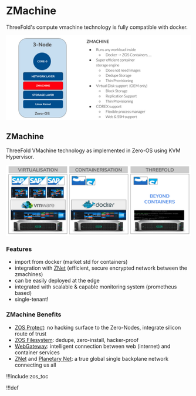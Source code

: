 # ZMachine

ThreeFold's compute vmachine technology is fully compatible with docker.

![](img/zmachine_overview.jpg)

## ZMachine

ThreeFold VMachine technology as implemented in Zero-OS using KVM Hypervisor.

![](img/container_native.jpg)

### Features

*   import from docker (market std for containers)
*   integration with [ZNet](znet) (efficient, secure encrypted network between the zmachines)
*   can be easily deployed at the edge
*   integrated with scalable & capable monitoring system (prometheus based)
*   single-tenant!

### ZMachine Benefits

*   [ZOS Protect](zos_protect): no hacking surface to the Zero-Nodes, integrate silicon route of trust
*   [ZOS Filesystem](zos_fs): dedupe, zero-install, hacker-proof
*   [WebGateway](webgw): intelligent connection between web (internet) and container services
*   [ZNet](znet) and [Planetary Net](planetary_network): a true global single backplane network connecting us all


!!!include:zos_toc

!!!def